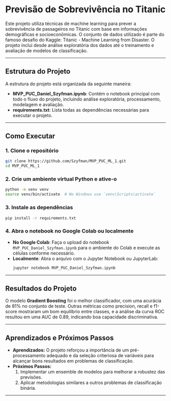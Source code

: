 # **Previsão de Sobrevivência no Titanic**

Este projeto utiliza técnicas de machine learning para prever a sobrevivência de passageiros no Titanic com base em informações demográficas e socioeconômicas. O conjunto de dados utilizado é parte do famoso desafio do Kaggle: Titanic - Machine Learning from Disaster. O projeto inclui desde análise exploratória dos dados até o treinamento e avaliação de modelos de classificação.

---

## **Estrutura do Projeto**

A estrutura do projeto está organizada da seguinte maneira:

- **MVP_PUC_Daniel_Szyfman.ipynb**: Contém o notebook principal com todo o fluxo do projeto, incluindo análise exploratória, processamento, modelagem e avaliação.
- **requirements.txt**: Lista todas as dependências necessárias para executar o projeto.
---

## **Como Executar**

### **1. Clone o repositório**
```bash
git clone https://github.com/Szyfman/MVP_PUC_ML_1.git
cd MVP_PUC_ML_1
```

### **2. Crie um ambiente virtual Python e ative-o**
```bash
python -m venv venv
source venv/bin/activate  # No Windows use `venv\Scripts\activate`
```

### **3. Instale as dependências**
```bash
pip install -r requirements.txt
```

### **4. Abra o notebook no Google Colab ou localmente**
- **No Google Colab**: Faça o upload do notebook `MVP_PUC_Daniel_Szyfman.ipynb` para o ambiente do Colab e execute as células conforme necessário.
- **Localmente**: Abra o arquivo com o Jupyter Notebook ou JupyterLab:
  ```bash
  jupyter notebook MVP_PUC_Daniel_Szyfman.ipynb
  ```

---

## **Resultados do Projeto**

O modelo **Gradient Boosting** foi o melhor classificador, com uma acurácia de 81% no conjunto de teste. Outras métricas como precision, recall e f1-score mostraram um bom equilíbrio entre classes, e a análise da curva ROC resultou em uma AUC de 0.89, indicando boa capacidade discriminativa.

---

## **Aprendizados e Próximos Passos**

- **Aprendizados:** O projeto reforçou a importância de um pré-processamento adequado e da seleção criteriosa de variáveis para alcançar bons resultados em problemas de classificação.
- **Próximos Passos:**
  1. Implementar um ensemble de modelos para melhorar a robustez das previsões.
  2. Aplicar metodologias similares a outros problemas de classificação binária.

---
